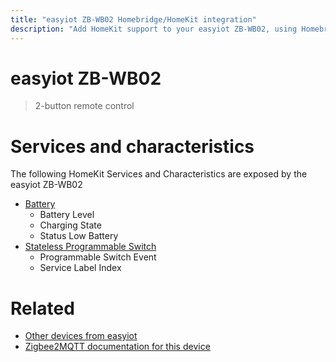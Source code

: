 ```yaml
---
title: "easyiot ZB-WB02 Homebridge/HomeKit integration"
description: "Add HomeKit support to your easyiot ZB-WB02, using Homebridge, Zigbee2MQTT and homebridge-z2m."
---
```

<!---
This file has been GENERATED using src/docgen/docgen.ts
DO NOT EDIT THIS FILE MANUALLY!
-->
# easyiot ZB-WB02
> 2-button remote control


# Services and characteristics
The following HomeKit Services and Characteristics are exposed by
the easyiot ZB-WB02

* [Battery](../../battery.md)
  * Battery Level
  * Charging State
  * Status Low Battery
* [Stateless Programmable Switch](../../action.md)
  * Programmable Switch Event
  * Service Label Index


# Related
* [Other devices from easyiot](../index.md#easyiot)
* [Zigbee2MQTT documentation for this device](https://www.zigbee2mqtt.io/devices/ZB-WB02.html)